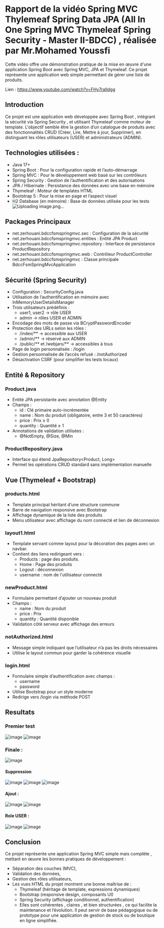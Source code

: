 # Rapport de la vidéo Spring MVC Thylemeaf Spring Data JPA (All In One Spring MVC Thymeleaf Spring Security - Master II-BDCC) , réalisée par Mr.Mohamed Youssfi
Cette vidéo offre une démonstration pratique de la mise en œuvre d'une application Spring Boot avec Spring MVC, JPA et Thymeleaf. Ce projet représente une application web simple permettant de gérer une liste de produits.

Lien : https://www.youtube.com/watch?v=FHy7raIldgg

## Introduction
Ce projet est une application web développée avec Spring Boot , intégrant la sécurité via Spring Security , et utilisant Thymeleaf comme moteur de template. L'objectif semble être la gestion d’un catalogue de produits avec des fonctionnalités CRUD (Créer, Lire, Mettre à jour, Supprimer), en distinguant les rôles utilisateurs (USER) et administrateurs (ADMIN).

## Technologies utilisées :
  - Java 17+
  - Spring Boot : Pour la configuration rapide et l’auto-démarrage
  - Spring MVC : Pour le développement web basé sur les contrôleurs
  - Spring Security : Gestion de l’authentification et des autorisations
  - JPA / Hibernate : Persistance des données avec une base en mémoire
  - Thymeleaf : Moteur de templates HTML
  - Bootstrap 5 : Pour la mise en page et l’aspect visuel
  - H2 Database (en mémoire) : Base de données utilisée pour les tests
![Uploading image.png…]()


## Packages Principaux
  - net.zerhouani.bdccfsmspringmvc.sec : Configuration de la sécurité
  - net.zerhouani.bdccfsmspringmvc.entities : Entité JPA Product
  - net.zerhouani.bdccfsmspringmvc.repository : Interface de persistance ProductRepository
  - net.zerhouani.bdccfsmspringmvc.web : Contrôleur ProductController
  - net.zerhouani.bdccfsmspringmvc : Classe principale BdccFsmSpringMvcApplication

## Sécurité (Spring Security)
  - Configuration : SecurityConfig.java
  - Utilisation de l’authentification en mémoire avec InMemoryUserDetailsManager
  - Trois utilisateurs prédéfinis :
      * user1, user2 → rôle USER
      * admin → rôles USER et ADMIN
  - Encodage des mots de passe via BCryptPasswordEncoder
  - Protection des URLs selon les rôles :
      * /index/** → accessible aux USER
      * /admin/** → réservé aux ADMIN
      * /public/** et /webjars/** → accessibles à tous
  - Page de login personnalisée : /login
  - Gestion personnalisée de l’accès refusé : /notAuthorized
  - Désactivation CSRF (pour simplifier les tests locaux)

## Entité & Repository
### Product.java
  - Entité JPA persistante avec annotation @Entity
  - Champs :
      * id : Clé primaire auto-incrémentée
      * name : Nom du produit (obligatoire, entre 3 et 50 caractères)
      * price : Prix ≥ 0
      * quantity : Quantité ≥ 1
  - Annotations de validation utilisées :
      * @NotEmpty, @Size, @Min
### ProductRepository.java
  - Interface qui étend JpaRepository<Product, Long>
  - Permet les opérations CRUD standard sans implémentation manuelle

## Vue (Thymeleaf + Bootstrap)
### products.html
  - Template principal héritant d’une structure commune
  - Barre de navigation responsive avec Bootstrap
  - Affichage dynamique de la liste des produits
  - Menu utilisateur avec affichage du nom connecté et lien de déconnexion
### layout1.html
  - Template servant comme layout pour la décoration des pages avec un navbar.
  - Contient des liens redirigeant vers :
      * Products : page des produits.
      * Home : Page des produits
      * Logout : déconnexion
      * username : nom de l'utilisateur connecté
### newProduct.html
  - Formulaire permettant d’ajouter un nouveau produit
  - Champs :
      * name : Nom du produit
      * price : Prix
      * quantity : Quantité disponible
  - Validation côté serveur avec affichage des erreurs
### notAuthorized.html
  - Message simple indiquant que l’utilisateur n’a pas les droits nécessaires
  - Utilise le layout commun pour garder la cohérence visuelle
### login.html 
  - Formulaire simple d’authentification avec champs :
      * username
      * password
  - Utilise Bootstrap pour un style moderne
  - Redirige vers /login via méthode POST

## Resultats

### Premier test
![image](https://github.com/user-attachments/assets/7e3ee6fb-9d3f-4a8a-a673-ecef90d91ddb)
![image](https://github.com/user-attachments/assets/73a6bc2a-61a1-4be6-9ec5-870ac75e4479)

### Finale :
![image](https://github.com/user-attachments/assets/77442aec-6d72-41ad-b2ce-9aef4f0531a6)

#### Suppression
![image](https://github.com/user-attachments/assets/9f5fe939-5c75-42fb-b217-d426d84373ff)
![image](https://github.com/user-attachments/assets/42b527b0-4bfb-4856-8500-27213b332730)
![image](https://github.com/user-attachments/assets/1ff042eb-8e0e-4bd2-8faa-db101488af2b)

#### Ajout : 
![image](https://github.com/user-attachments/assets/0424ba58-edaa-453e-af2c-690b3a8db266)
![image](https://github.com/user-attachments/assets/3ae8c512-66e0-4a2e-a481-b314325f3b5d)

#### Role USER :
![image](https://github.com/user-attachments/assets/c7567425-e696-4048-a628-5a6a1bc85bc3)
![image](https://github.com/user-attachments/assets/45fcae18-9251-457d-afc8-6d8f2be53acf)

## Conclusion
Ce projet représente une application Spring MVC simple mais complète , mettant en œuvre les bonnes pratiques de développement :
  - Séparation des couches (MVC),
  - Validation des données,
  - Gestion des rôles utilisateurs,
  - Les vues HTML du projet montrent une bonne maîtrise de :
      * Thymeleaf (héritage de template, expressions dynamiques)
      * Bootstrap (responsive design, composants UI)
      * Spring Security (affichage conditionnel, authentification)
      * Elles sont cohérentes , claires , et bien structurées , ce qui facilite la maintenance et l’évolution.
Il peut servir de base pédagogique ou de prototype pour une application de gestion de stock ou de boutique en ligne simplifiée.








